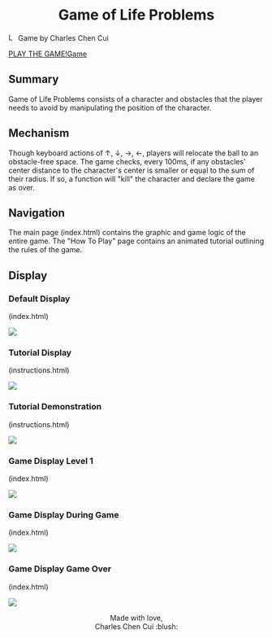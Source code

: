 <h1 align="center">Game of Life Problems</h1>

<img src="https://imgur.com/1MgsANj.png" alt="Logo" width="15"/> <span> Game by Charles Chen Cui </span>

[PLAY THE GAME!](https://xarlze.github.io/gameoflifeproblems/ "Game of Life Problems")<a href= "https://xarlze.github.io/gameoflifeproblems/">Game</a>
  
## Summary
Game of Life Problems consists of a character and obstacles that the player needs to avoid by manipulating the position of the character.

## Mechanism
Though keyboard actions of ↑,	↓,	→,	←, players will relocate the ball to an obstacle-free space. The game checks, every 100ms, if any obstacles' center distance to the character's center is smaller or equal to the sum of their radius. If so, a function will "kill" the character and declare the game as over.

## Navigation
The main page (index.html) contains the graphic and game logic of the entire game. The "How To Play" page contains an animated tutorial outlining the rules of the game.

## Display
### Default Display
(index.html)

![](https://imgur.com/WsdLHZB.png)
### Tutorial Display
(instructions.html)

![](https://imgur.com/TPzadsl.png)
### Tutorial Demonstration
(instructions.html)

![](https://imgur.com/CZXrcoU.png)
### Game Display Level 1
(index.html)

![](https://imgur.com/EzAoPPm.png)
### Game Display During Game
(index.html)

![](https://imgur.com/88l06On.png)
### Game Display Game Over
(index.html)

![](https://imgur.com/0GIt9mz.png)

<p align="center">
Made with love,<br>
Charles Chen Cui :blush:
</p>

